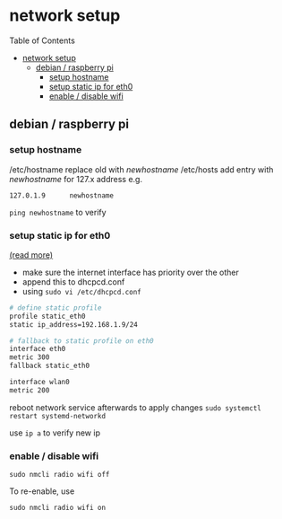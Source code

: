 # network setup

Table of Contents

- [network setup](#network-setup)
  - [debian / raspberry pi](#debian--raspberry-pi)
    - [setup hostname](#setup-hostname)
    - [setup static ip for eth0](#setup-static-ip-for-eth0)
    - [enable / disable wifi](#enable--disable-wifi)

## debian / raspberry pi

### setup hostname

/etc/hostname
replace old with *newhostname*
/etc/hosts
add entry with *newhostname* for 127.x address
e.g.

```nginx
127.0.1.9      newhostname
```

`ping newhostname` to verify

### setup static ip for eth0

[(read more)](https://wiki.archlinux.org/title/Dhcpcd#Fallback_static_profile)

- make sure the internet interface has priority over the other
- append this to dhcpcd.conf
- using `sudo vi /etc/dhcpcd.conf`

```apache
# define static profile
profile static_eth0
static ip_address=192.168.1.9/24

# fallback to static profile on eth0
interface eth0
metric 300
fallback static_eth0

interface wlan0
metric 200
```

reboot network service afterwards to apply changes
`sudo systemctl restart systemd-networkd`

use `ip a` to verify new ip

### enable / disable wifi

`sudo nmcli radio wifi off`

To re-enable, use

`sudo nmcli radio wifi on`
